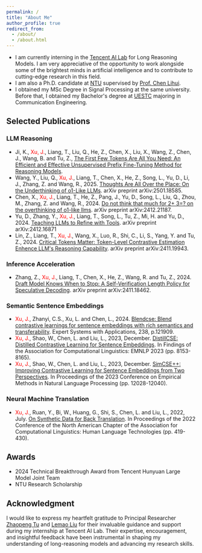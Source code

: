```yaml
---
permalink: /
title: "About Me"
author_profile: true
redirect_from: 
  - /about/
  - /about.html
---
```



* I am currently interning in the [Tencent AI Lab](https://ailab.tencent.com/ailab/zh/index) for Long Reasoning Models. I am very appreciative of the opportunity to work alongside some of the brightest minds in artificial intelligence and to contribute to cutting-edge research in this field. 
* I am also a Ph.D. candidate at [NTU](https://www.ntu.edu.sg/) supervised by [Prof. Chen Lihui](https://scholar.google.com/citations?user=XqNeXssAAAAJ&hl=en).
* I obtained my MSc Degree in Signal Processing at the same university. Before that, I obtained my Bachelor's degree at [UESTC](https://en.uestc.edu.cn/) majoring in Communication Engineering.


Selected Publications
---

### LLM Reasoning
* Ji, K., <span style="color:red">Xu, J.</span>, Liang, T., Liu, Q., He, Z., Chen, X., Liu, X., Wang, Z., Chen, J., Wang, B. and Tu, Z., [The First Few Tokens Are All You Need: An Efficient and Effective Unsupervised Prefix Fine-Tuning Method for Reasoning Models](http://dx.doi.org/10.13140/RG.2.2.33772.07043). 
* Wang, Y., Liu, Q., <span style="color:red">Xu, J.</span>, Liang, T., Chen, X., He, Z., Song, L., Yu, D., Li, J., Zhang, Z. and Wang, R., 2025. [Thoughts Are All Over the Place: On the Underthinking of o1-Like LLMs](https://arxiv.org/abs/2501.18585). arXiv preprint arXiv:2501.18585.  
* Chen, X., <span style="color:red">Xu, J.</span>, Liang, T., He, Z., Pang, J., Yu, D., Song, L., Liu, Q., Zhou, M., Zhang, Z. and Wang, R., 2024. [Do not think that much for 2+ 3=? on the overthinking of o1-like llms](https://arxiv.org/abs/2412.21187). arXiv preprint arXiv:2412.21187.  
* Yu, D., Zhang, Y., <span style="color:red">Xu, J.</span>, Liang, T., Song, L., Tu, Z., Mi, H. and Yu, D., 2024. [Teaching LLMs to Refine with Tools](https://arxiv.org/abs/2412.16871). arXiv preprint arXiv:2412.16871  
* Lin, Z., Liang, T., <span style="color:red">Xu, J.</span>, Wang, X., Luo, R., Shi, C., Li, S., Yang, Y. and Tu, Z., 2024. [Critical Tokens Matter: Token-Level Contrastive Estimation Enhence LLM's Reasoning Capability](https://arxiv.org/abs/2411.19943). arXiv preprint arXiv:2411.19943.  

### Inference Acceleration
* Zhang, Z., <span style="color:red">Xu, J.</span>, Liang, T., Chen, X., He, Z., Wang, R. and Tu, Z., 2024. [Draft Model Knows When to Stop: A Self-Verification Length Policy for Speculative Decoding](https://arxiv.org/abs/2411.18462). arXiv preprint arXiv:2411.18462.  


### Semantic Sentence Embeddings
* <span style="color:red">Xu, J.</span>, Zhanyi, C.S., Xu, L. and Chen, L., 2024. [Blendcse: Blend contrastive learnings for sentence embeddings with rich semantics and transferability](https://www.sciencedirect.com/science/article/abs/pii/S0957417423024119). Expert Systems with Applications, 238, p.121909.  
* <span style="color:red">Xu, J.</span>, Shao, W., Chen, L. and Liu, L., 2023, December. [DistillCSE: Distilled Contrastive Learning for Sentence Embeddings](https://aclanthology.org/2023.findings-emnlp.547/). In Findings of the Association for Computational Linguistics: EMNLP 2023 (pp. 8153-8165).  
* <span style="color:red">Xu, J.</span>, Shao, W., Chen, L. and Liu, L., 2023, December. [SimCSE++: Improving Contrastive Learning for Sentence Embeddings from Two Perspectives](https://aclanthology.org/2023.emnlp-main.737/). In Proceedings of the 2023 Conference on Empirical Methods in Natural Language Processing (pp. 12028-12040).  


### Neural Machine Translation
* <span style="color:red">Xu, J.</span>, Ruan, Y., Bi, W., Huang, G., Shi, S., Chen, L. and Liu, L., 2022, July. [On Synthetic Data for Back Translation](https://aclanthology.org/2022.naacl-main.32/). In Proceedings of the 2022 Conference of the North American Chapter of the Association for Computational Linguistics: Human Language Technologies (pp. 419-430).


Awards
---
* 2024 Technical Breakthrough Award from Tencent Hunyuan Large Model Joint Team
* NTU Research Scholarship


Acknowledgment
---
I would like to express my heartfelt gratitude to Principal Researcher [Zhaopeng Tu](https://tuzhaopeng.github.io/) and [Lemao Liu](https://lemaoliu.github.io/) for their invaluable guidance and support during my internship at Tencent AI Lab. Their expertise, encouragement, and insightful feedback have been instrumental in shaping my understanding of long-reasoning models and advancing my research skills.
